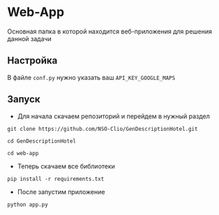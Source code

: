 # Web-App

Основная папка в которой находится веб-приложения для решения данной задачи

## Настройка

В файле `conf.py` нужно указать ваш `API_KEY_GOOGLE_MAPS`

## Запуск

- Для начала скачаем репозиторий и перейдем в нужный раздел

```
git clone https://github.com/NSO-Clio/GenDescriptionHotel.git

cd GenDescriptionHotel

cd web-app
```

- Теперь скачаем все библиотеки

```
pip install -r requirements.txt
```

- После запустим приложение

```
python app.py
```
